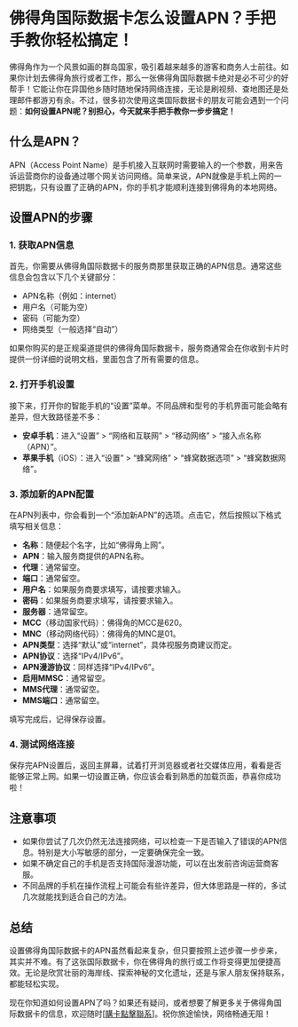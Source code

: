 # 佛得角国际数据卡怎么设置APN？手把手教你轻松搞定！

佛得角作为一个风景如画的群岛国家，吸引着越来越多的游客和商务人士前往。如果你计划去佛得角旅行或者工作，那么一张佛得角国际数据卡绝对是必不可少的好帮手！它能让你在异国他乡随时随地保持网络连接，无论是刷视频、查地图还是处理邮件都游刃有余。不过，很多初次使用这类国际数据卡的朋友可能会遇到一个问题：**如何设置APN呢？别担心，今天就来手把手教你一步步搞定！**

## 什么是APN？

APN（Access Point Name）是手机接入互联网时需要输入的一个参数，用来告诉运营商你的设备通过哪个网关访问网络。简单来说，APN就像是手机上网的一把钥匙，只有设置了正确的APN，你的手机才能顺利连接到佛得角的本地网络。

## 设置APN的步骤

### 1. 获取APN信息
首先，你需要从佛得角国际数据卡的服务商那里获取正确的APN信息。通常这些信息会包含以下几个关键部分：
- APN名称（例如：internet）
- 用户名（可能为空）
- 密码（可能为空）
- 网络类型（一般选择“自动”）

如果你购买的是正规渠道提供的佛得角国际数据卡，服务商通常会在你收到卡片时提供一份详细的说明文档，里面包含了所有需要的信息。

### 2. 打开手机设置
接下来，打开你的智能手机的“设置”菜单。不同品牌和型号的手机界面可能会略有差异，但大致路径差不多：

- **安卓手机**：进入“设置” > “网络和互联网” > “移动网络” > “接入点名称（APN）”。
- **苹果手机**（iOS）：进入“设置” > “蜂窝网络” > “蜂窝数据选项” > “蜂窝数据网络”。

### 3. 添加新的APN配置
在APN列表中，你会看到一个“添加新APN”的选项。点击它，然后按照以下格式填写相关信息：

- **名称**：随便起个名字，比如“佛得角上网”。
- **APN**：输入服务商提供的APN名称。
- **代理**：通常留空。
- **端口**：通常留空。
- **用户名**：如果服务商要求填写，请按要求输入。
- **密码**：如果服务商要求填写，请按要求输入。
- **服务器**：通常留空。
- **MCC**（移动国家代码）：佛得角的MCC是620。
- **MNC**（移动网络代码）：佛得角的MNC是01。
- **APN类型**：选择“默认”或“internet”，具体视服务商建议而定。
- **APN协议**：选择“IPv4/IPv6”。
- **APN漫游协议**：同样选择“IPv4/IPv6”。
- **启用MMSC**：通常留空。
- **MMS代理**：通常留空。
- **MMS端口**：通常留空。

填写完成后，记得保存设置。

### 4. 测试网络连接
保存完APN设置后，返回主屏幕，试着打开浏览器或者社交媒体应用，看看是否能够正常上网。如果一切设置正确，你应该会看到熟悉的加载页面，恭喜你成功啦！

## 注意事项

- 如果你尝试了几次仍然无法连接网络，可以检查一下是否输入了错误的APN信息。特别是大小写敏感的部分，一定要确保完全一致。
- 如果不确定自己的手机是否支持国际漫游功能，可以在出发前咨询运营商客服。
- 不同品牌的手机在操作流程上可能会有些许差异，但大体思路是一样的，多试几次就能找到适合自己的方法。

## 总结

设置佛得角国际数据卡的APN虽然看起来复杂，但只要按照上述步骤一步步来，其实并不难。有了这张国际数据卡，你在佛得角的旅行或工作将变得更加便捷高效。无论是欣赏壮丽的海岸线、探索神秘的文化遗址，还是与家人朋友保持联系，都能轻松实现。

现在你知道如何设置APN了吗？如果还有疑问，或者想要了解更多关于佛得角国际数据卡的信息，欢迎随时[[購卡點擊聯系](https://t.me/s/esim1088)]。祝你旅途愉快，网络畅通无阻！